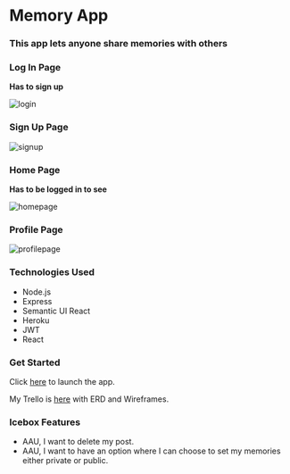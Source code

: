 # Memory App
### This app lets anyone share memories with others 

### Log In Page
**Has to sign up**

![login](image.jpg)

### Sign Up Page

![signup](image.jpg)

### Home Page
**Has to be logged in to see**

![homepage](image.jpg)

### Profile Page

![profilepage](image.jpg)

### Technologies Used
- Node.js
- Express
- Semantic UI React
- Heroku
- JWT 
- React

### Get Started
Click [here](https://memory-share-project4.herokuapp.com/login) to launch the app.

My Trello is [here](https://trello.com/b/xOW7XxXv/project-4) with ERD and Wireframes.

### Icebox Features
- AAU, I want to delete my post.
- AAU, I want to have an option where I can choose to set my memories either private or public.
